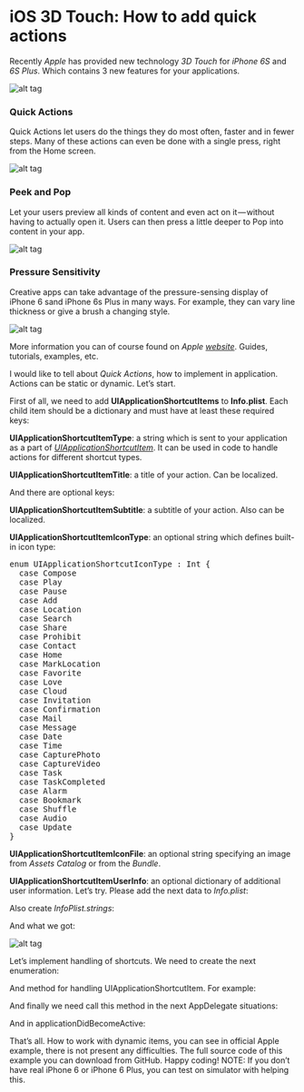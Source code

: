 # iOS 3D Touch: How to add quick actions

Recently <i>Apple</i> has provided new technology <i>3D Touch</i> for <i>iPhone 6S</i> and <i>6S Plus</i>. Which contains 3 new features for your applications.

![alt tag](https://raw.github.com/maximbilan/3D-Touch-Quick-Actions-Demo/master/img/1.png)

<h3>Quick Actions</h3>

Quick Actions let users do the things they do most often, faster and in fewer steps. Many of these actions can even be done with a single press, right from the Home screen.

![alt tag](https://raw.github.com/maximbilan/3D-Touch-Quick-Actions-Demo/master/img/2.png)

<h3>Peek and Pop</h3>

Let your users preview all kinds of content and even act on it — without having to actually open it. Users can then press a little deeper to Pop into content in your app.

![alt tag](https://raw.github.com/maximbilan/3D-Touch-Quick-Actions-Demo/master/img/3.png)

<h3>Pressure Sensitivity</h3>

Creative apps can take advantage of the pressure-sensing display of iPhone 6 sand iPhone 6s Plus in many ways. For example, they can vary line thickness or give a brush a changing style.

![alt tag](https://raw.github.com/maximbilan/3D-Touch-Quick-Actions-Demo/master/img/4.png)

More information you can of course found on <i>Apple <a href="https://developer.apple.com/ios/3d-touch/">website</a></i>. Guides, tutorials, examples, etc.

I would like to tell about <i>Quick Actions</i>, how to implement in application. Actions can be static or dynamic. Let’s start.

First of all, we need to add <b>UIApplicationShortcutItems</b> to <b>Info.plist</b>. Each child item should be a dictionary and must have at least these required keys:

<b>UIApplicationShortcutItemType</b>: a string which is sent to your application as a part of <i><a href="https://developer.apple.com/library/ios/documentation/UIKit/Reference/UIApplicationShortcutItem_class/">UIApplicationShortcutItem</a></i>. It can be used in code to handle actions for different shortcut types.

<b>UIApplicationShortcutItemTitle</b>: a title of your action. Can be localized.

And there are optional keys:

<b>UIApplicationShortcutItemSubtitle</b>: a subtitle of your action. Also can be localized.

<b>UIApplicationShortcutItemIconType</b>: an optional string which defines built-in icon type:

<pre>
enum UIApplicationShortcutIconType : Int {
  case Compose
  case Play
  case Pause
  case Add
  case Location
  case Search
  case Share
  case Prohibit
  case Contact
  case Home
  case MarkLocation
  case Favorite
  case Love
  case Cloud
  case Invitation
  case Confirmation
  case Mail
  case Message
  case Date
  case Time
  case CapturePhoto
  case CaptureVideo
  case Task
  case TaskCompleted
  case Alarm
  case Bookmark
  case Shuffle
  case Audio
  case Update
}
</pre>

<b>UIApplicationShortcutItemIconFile</b>: an optional string specifying an image from <i>Assets Catalog</i> or from the <i>Bundle</i>.

<b>UIApplicationShortcutItemUserInfo</b>: an optional dictionary of additional user information.
Let’s try. Please add the next data to <i>Info.plist</i>:

Also create <i>InfoPlist.strings</i>:

And what we got:

![alt tag](https://raw.github.com/maximbilan/3D-Touch-Quick-Actions-Demo/master/img/5.png)

Let’s implement handling of shortcuts. We need to create the next enumeration:

And method for handling UIApplicationShortcutItem. For example:

And finally we need call this method in the next AppDelegate situations:

And in applicationDidBecomeActive:

That’s all. How to work with dynamic items, you can see in official Apple example, there is not present any difficulties. The full source code of this example you can download from GitHub.
Happy coding!
NOTE: If you don’t have real iPhone 6 or iPhone 6 Plus, you can test on simulator with helping this.
